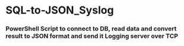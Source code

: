 # SQL-to-JSON_Syslog
### PowerShell Script to connect to DB, read data and convert result to JSON format and send it Logging server over TCP
